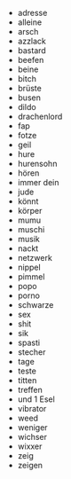 * adresse
* alleine
* arsch
* azzlack
* bastard
* beefen
* beine
* bitch
* brüste
* busen
* dildo
* drachenlord
* fap
* fotze
* geil
* hure
* hurensohn
* hören
* immer dein
* jude
* könnt
* körper
* mumu
* muschi
* musik
* nackt
* netzwerk
* nippel
* pimmel
* popo
* porno
* schwarze
* sex
* shit
* sik
* spasti
* stecher
* tage
* teste
* titten
* treffen
* und 1 Esel
* vibrator
* weed
* weniger
* wichser
* wixxer
* zeig
* zeigen
